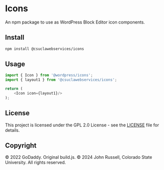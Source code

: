 # Icons
An npm package to use as WordPress Block Editor icon components.

## Install
```bash
npm install @csuclawebservices/icons
```

## Usage
```js
import { Icon } from '@wordpress/icons';
import { layout1 } from '@csuclawebservices/icons';

return (
	<Icon icon={layout1}/>
);
```

## License
This project is licensed under the GPL 2.0 License - see the [LICENSE](LICENSE) file for details.

## Copyright

© 2022 GoDaddy. Original build.js.
© 2024 John Russell, Colorado State University. All rights reserved.